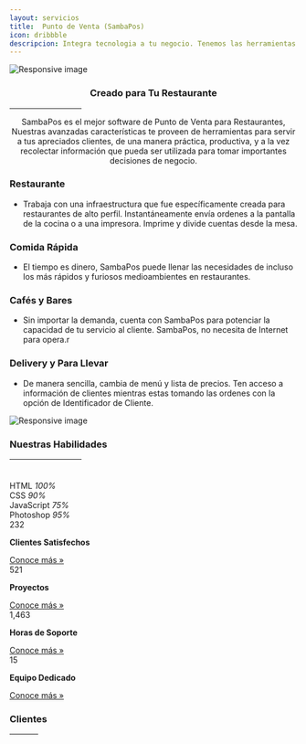 ```yaml
---
layout: servicios
title:  Punto de Venta (SambaPos)
icon: dribbble
descripcion: Integra tecnologia a tu negocio. Tenemos las herramientas necesarias para desarrollar, facilitar, crecer y popularizar tu negocio
---
```


<img src="/assets/img/Flayers/pos-system-banner.jpg" class="img-fluid" alt="Responsive image">
<section id="pricing" class="section-bg">
      <h3 style="text-align:center;">Creado para Tu Restaurante</h3>
        <hr width="25%" color="#6699FF" size="4">
      <p style="text-align:center;" class="section-description">SambaPos es el mejor software de Punto de Venta para Restaurantes, Nuestras avanzadas características te proveen de herramientas para servir a tus apreciados clientes, de una manera práctica, productiva, y a la vez recolectar información que pueda ser utilizada para tomar importantes decisiones de negocio.</p>

  <div class="container">
    <div class="row">
      <div class="col-lg-6 pt-4 pt-lg-0 content">
        <h3>Restaurante</h3>
        <p class="font-italic">  
        </p>
        <ul>
          <li><i class="icofont-check-circled"></i> Trabaja con una infraestructura que fue específicamente creada para restaurantes de alto perfil. Instantáneamente envía ordenes a la pantalla de la cocina o a una impresora.  Imprime y divide cuentas desde la mesa.</li>
        </ul>
      </div>
      <div class="col-lg-6 pt-4 pt-lg-0 content">
        <h3>Comida Rápida</h3>
        <p class="font-italic">  
        </p>
        <ul>
          <li><i class="icofont-check-circled"></i> El tiempo es dinero, SambaPos puede llenar las necesidades de incluso los más rápidos y furiosos medioambientes en restaurantes.</li>
        </ul>
      </div>
      <div class="col-lg-6 pt-4 pt-lg-0 content">
        <h3>Cafés y Bares</h3>
        <p class="font-italic">  
        </p>
        <ul>
          <li><i class="icofont-check-circled"></i> Sin importar la demanda, cuenta con SambaPos para potenciar la capacidad de tu servicio al cliente.  SambaPos, no necesita de Internet para opera.r</li>
        </ul>
      </div>
      <div class="col-lg-6 pt-4 pt-lg-0 content">
        <h3>Delivery y Para Llevar</h3>
        <p class="font-italic">  
        </p>
        <ul>
          <li><i class="icofont-check-circled"></i> De manera sencilla, cambia de menú y lista de precios. Ten acceso a información de clientes mientras estas tomando las ordenes con la opción de Identificador de Cliente.</li>
        </ul>
      </div>
    </div>
    
  </div>



<img src="/assets/img/Flayers/Try-SambaPOS-Download.jpg" class="img-fluid" alt="Responsive image">

<!-- ======= Our Skills Section ======= -->
<section id="skills" class="skills">
    <div class="container">
        <div class="section-title">
            <h3>Nuestras Habilidades</h3>
             <hr width="25%" color="#6699FF" size="4">
            <p></p>
        </div>
        <div class="row">
            <div class="col-lg-6">
                <img src="/assets/img/Flayers/Desarrolladorweb.jpg" class="img-fluid" alt="">
            </div>
            <div class="col-lg-6 pt-4 pt-lg-0 content">
                <h3></h3>
                <p class="font-italic">                    
                </p>
                <div class="skills-content">
                    <div class="progress">
                        <span class="skill">HTML <i class="val">100%</i></span>
                        <div class="progress-bar-wrap">
                            <div class="progress-bar" role="progressbar" aria-valuenow="100" aria-valuemin="0"
                                aria-valuemax="100">
                            </div>
                        </div>
                    </div>
                    <div class="progress">
                        <span class="skill">CSS <i class="val">90%</i></span>
                        <div class="progress-bar-wrap">
                            <div class="progress-bar" role="progressbar" aria-valuenow="90" aria-valuemin="0"
                                aria-valuemax="100">
                            </div>
                        </div>
                    </div>
                    <div class="progress">
                        <span class="skill">JavaScript <i class="val">75%</i></span>
                        <div class="progress-bar-wrap">
                            <div class="progress-bar" role="progressbar" aria-valuenow="75" aria-valuemin="0"
                                aria-valuemax="100">
                            </div>
                        </div>
                    </div>
                    <div class="progress">
                        <span class="skill">Photoshop <i class="val">95%</i></span>
                        <div class="progress-bar-wrap">
                            <div class="progress-bar" role="progressbar" aria-valuenow="55" aria-valuemin="0"
                                aria-valuemax="100">
                            </div>
                        </div>
                    </div>
                </div>
            </div>
        </div>
    </div>
</section><!-- End Our Skills Section -->

<!-- ======= Counts Section ======= -->
<section id="counts" class="counts">
  <div class="container">
    <div class="row no-gutters">
      <div class="col-lg-3 col-md-6 d-md-flex align-items-md-stretch">
        <div class="count-box">
          <i class="icofont-simple-smile"></i>
          <span data-toggle="counter-up">232</span>
          <p><strong>Clientes Satisfechos</strong> </p>
          <a href="https://rosaritocentro.com/contact.html">Conoce más &raquo;</a>
        </div>
      </div>
      <div class="col-lg-3 col-md-6 d-md-flex align-items-md-stretch">
        <div class="count-box">
          <i class="icofont-document-folder"></i>
          <span data-toggle="counter-up">521</span>
          <p><strong>Proyectos</strong> </p>
          <a href="https://rosaritocentro.com/contact.html">Conoce más &raquo;</a>
        </div>
      </div>
      <div class="col-lg-3 col-md-6 d-md-flex align-items-md-stretch">
        <div class="count-box">
          <i class="icofont-live-support"></i>
          <span data-toggle="counter-up">1,463</span>
          <p><strong>Horas de Soporte</strong> </p>
          <a href="https://rosaritocentro.com/contact.html">Conoce más &raquo;</a>
        </div>
      </div>
      <div class="col-lg-3 col-md-6 d-md-flex align-items-md-stretch">
        <div class="count-box">
          <i class="icofont-users-alt-5"></i>
          <span data-toggle="counter-up">15</span>
          <p><strong>Equipo Dedicado</strong> </p>
          <a href="https://rosaritocentro.com/contact.html">Conoce más &raquo;</a>
        </div>
      </div>
    </div>

  </div>
</section><!-- End Counts Section -->

<!-- ======= Clients Section ======= -->
<section id="clients" class="clients">
    <div class="container">
        <div class="section-title">
            <h3>Clientes</h3>
            <hr width="10%" color="#6699FF" size="4">
            <p></p>
        </div>
        <div class="owl-carousel clients-carousel">
            <img loading="lazy" src="/assets/img/clients/delis.jpeg" alt="">
            <img loading="lazy" src="/assets/img/clients/acua.png" alt="">
            <img loading="lazy" src="/assets/img/clients/cleanenergy.png" alt="">
            <img loading="lazy" src="/assets/img/clients/tvprivado.png" alt="">
            <img loading="lazy" src="/assets/img/clients/sunset.jpeg" alt="">     
            <img loading="lazy" src="/assets/img/clients/redi.jpeg" alt="">
            <img loading="lazy" src="/assets/img/clients/querencia.jpg" alt="">
            <img loading="lazy" src="/assets/img/clients/esperanza.jpg" alt="">
            <img loading="lazy" src="/assets/img/clients/taller.jpg" alt="">                                                       
            <img loading="lazy" src="/assets/img/clients/client-1.png" alt="">
            <img loading="lazy" src="/assets/img/clients/client-2.png" alt="">
            <img loading="lazy" src="/assets/img/clients/client-3.png" alt="">
            <img loading="lazy" src="/assets/img/clients/client-4.png" alt="">
            <img loading="lazy" src="/assets/img/clients/client-5.png" alt="">
            <img loading="lazy" src="/assets/img/clients/client-6.png" alt="">
            <img loading="lazy" src="/assets/img/clients/client-7.png" alt="">
            <img loading="lazy" src="/rassets/img/clients/client-8.png" alt="">
        </div>
    </div>
</section><!-- End Clients Section -->




